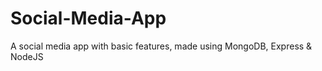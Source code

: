 # Social-Media-App
A social media app with basic features, made using MongoDB, Express &amp; NodeJS
